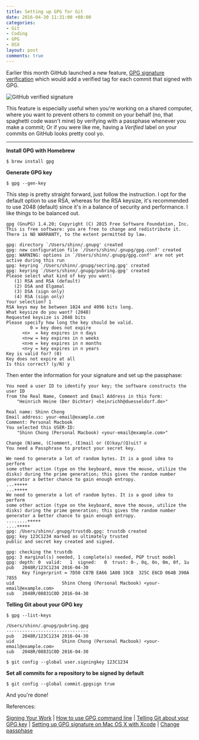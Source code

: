 ```yaml
---
title: Setting up GPG for Git
date: 2016-04-30 11:31:00 +08:00
categories:
- Git
- Coding
- GPG
- OSX
layout: post
comments: true
---
```


Earlier this month GitHub launched a new feature, [GPG signature verification](https://github.com/blog/2144-gpg-signature-verification) which would add a verified tag for each commit that signed with GPG.

<img alt="GitHub verified signature" src="https://cloud.githubusercontent.com/assets/25792/14290042/5b27dab2-fb12-11e5-9ff9-44116a7780ea.png" class="content" />

This feature is especially useful when you're working on a shared computer, where you want to prevent others to commit on your behalf (no, that spaghetti code wasn't mine) by verifying with a passphase whenever you make a commit; Or if you were like me, having a _Verified_ label on your commits on GitHub looks pretty cool yo.

---

**Install GPG with Homebrew**

`$ brew install gpg`

**Generate GPG key**

`$ gpg --gen-key`

This step is pretty straight forward, just follow the instruction. I opt for the default option to use RSA, whereas for the RSA keysize, it's recommended to use 2048 (default) since it's in a balance of security and performance. I like things to be balanced out.

    gpg (GnuPG) 1.4.20; Copyright (C) 2015 Free Software Foundation, Inc.
    This is free software: you are free to change and redistribute it.
    There is NO WARRANTY, to the extent permitted by law.

    gpg: directory `/Users/shinn/.gnupg' created
    gpg: new configuration file `/Users/shinn/.gnupg/gpg.conf' created
    gpg: WARNING: options in `/Users/shinn/.gnupg/gpg.conf' are not yet active during this run
    gpg: keyring `/Users/shinn/.gnupg/secring.gpg' created
    gpg: keyring `/Users/shinn/.gnupg/pubring.gpg' created
    Please select what kind of key you want:
       (1) RSA and RSA (default)
       (2) DSA and Elgamal
       (3) DSA (sign only)
       (4) RSA (sign only)
    Your selection? 1
    RSA keys may be between 1024 and 4096 bits long.
    What keysize do you want? (2048)
    Requested keysize is 2048 bits
    Please specify how long the key should be valid.
             0 = key does not expire
          <n>  = key expires in n days
          <n>w = key expires in n weeks
          <n>m = key expires in n months
          <n>y = key expires in n years
    Key is valid for? (0)
    Key does not expire at all
    Is this correct? (y/N) y


Then enter the information for your signature and set up the passphase:

    You need a user ID to identify your key; the software constructs the user ID
    from the Real Name, Comment and Email Address in this form:
        "Heinrich Heine (Der Dichter) <heinrichh@duesseldorf.de>"

    Real name: Shinn Chong
    Email address: your-email@example.com
    Comment: Personal Macbook
    You selected this USER-ID:
        "Shinn Chong (Personal Macbook) <your-email@example.com>"

    Change (N)ame, (C)omment, (E)mail or (O)kay/(Q)uit? o
    You need a Passphrase to protect your secret key.

    We need to generate a lot of random bytes. It is a good idea to perform
    some other action (type on the keyboard, move the mouse, utilize the
    disks) during the prime generation; this gives the random number
    generator a better chance to gain enough entropy.
    ...+++++
    ...+++++
    We need to generate a lot of random bytes. It is a good idea to perform
    some other action (type on the keyboard, move the mouse, utilize the
    disks) during the prime generation; this gives the random number
    generator a better chance to gain enough entropy.
    ........+++++
    ....+++++
    gpg: /Users/shinn/.gnupg/trustdb.gpg: trustdb created
    gpg: key 123C1234 marked as ultimately trusted
    public and secret key created and signed.

    gpg: checking the trustdb
    gpg: 3 marginal(s) needed, 1 complete(s) needed, PGP trust model
    gpg: depth: 0  valid:   1  signed:   0  trust: 0-, 0q, 0n, 0m, 0f, 1u
    pub   2048R/123C1234 2016-04-30
          Key fingerprint = 7D50 C87B EA66 1A08 19CB  325C E6CD 064B 390A 7855
    uid                  Shinn Chong (Personal Macbook) <your-email@example.com>
    sub   2048R/08831C0D 2016-04-30

**Telling Git about your GPG key**

`$ gpg --list-keys`

    /Users/shinn/.gnupg/pubring.gpg
    -------------------------------
    pub   2048R/123C1234 2016-04-30
    uid                  Shinn Chong (Personal Macbook) <your-email@example.com>
    sub   2048R/08831C0D 2016-04-30

`$ git config --global user.signingkey 123C1234`

**Set all commits for a repository to be signed by default**

`$ git config --global commit.gpgsign true`

And you're done!

References:

[Signing Your Work](https://git-scm.com/book/en/v2/Git-Tools-Signing-Your-Work)
| [How to use GPG command line](http://blog.ghostinthemachines.com/2015/03/01/how-to-use-gpg-command-line/)
| [Telling Git about your GPG key](https://help.github.com/articles/telling-git-about-your-gpg-key/)
| [Setting up GPG signature on Mac OS X with Xcode](https://gist.github.com/stansidel/94fef5b042d03c004577367aa52b883d)
| [Change passphase](http://www.cyberciti.biz/faq/linux-unix-gpg-change-passphrase-command/)
